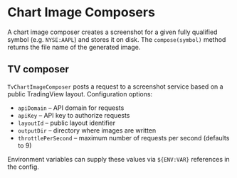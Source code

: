 # Chart Image Composers

A chart image composer creates a screenshot for a given fully qualified symbol
(e.g. `NYSE:AAPL`) and stores it on disk. The `compose(symbol)` method returns
the file name of the generated image.

## TV composer

`TvChartImageComposer` posts a request to a screenshot service based on a
public TradingView layout. Configuration options:

- `apiDomain` – API domain for requests
- `apiKey` – API key to authorize requests
- `layoutId` – public layout identifier
- `outputDir` – directory where images are written
- `throttlePerSecond` – maximum number of requests per second (defaults to 9)

Environment variables can supply these values via `${ENV:VAR}` references in the
config.
